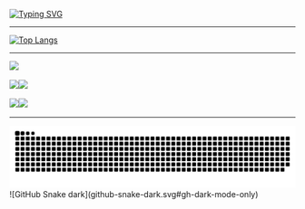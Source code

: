 <!--
**LIIuko/LIIuko** is a ✨ _special_ ✨ repository because its `README.md` (this file) appears on your GitHub profile.

Here are some ideas to get you started:

- 🔭 I’m currently working on ...
- 🌱 I’m currently learning ...
- 👯 I’m looking to collaborate on ...
- 🤔 I’m looking for help with ...
- 💬 Ask me about ...
- 📫 How to reach me: ...
- 😄 Pronouns: ...
- ⚡ Fun fact: ...
-->
[![Typing SVG](https://readme-typing-svg.herokuapp.com?color=%2336BCF7&lines=Computer+science+student)](https://git.io/typing-svg)
___
[![Top Langs](https://github-readme-stats.vercel.app/api/top-langs/?username=LIIuko&layout=compact&theme=dark)](https://github.com/anuraghazra/github-readme-stats)
___
![](https://github-profile-summary-cards.vercel.app/api/cards/profile-details?username=LIIuko&theme=2077)

![](https://github-profile-summary-cards.vercel.app/api/cards/most-commit-language?username=LIIuko&theme=2077)![](https://github-profile-summary-cards.vercel.app/api/cards/repos-per-language?username=LIIuko&theme=2077)

![](https://github-profile-summary-cards.vercel.app/api/cards/stats?username=LIIuko&theme=2077)![](https://github-profile-summary-cards.vercel.app/api/cards/productive-time?username=LIIuko&theme=2077)

___
<img src="https://raw.githubusercontent.com/Platane/snk/output/github-contribution-grid-snake.svg"/>
![GitHub Snake dark](github-snake-dark.svg#gh-dark-mode-only)
